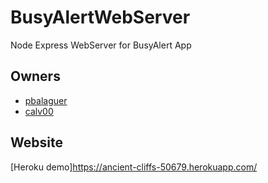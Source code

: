 # BusyAlertWebServer

Node Express WebServer for BusyAlert App

## Owners
 * [pbalaguer](https://github.com/pbalaguer19)
 * [calv00](https://github.com/calv00)

## Website
 [Heroku demo]https://ancient-cliffs-50679.herokuapp.com/
